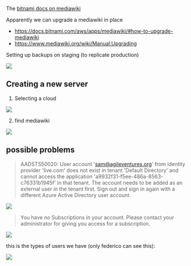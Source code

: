 The [bitnami docs on mediawiki](https://docs.bitnami.com/installer/apps/mediawiki/)

Apparently we can upgrade a mediawiki in place 

* https://docs.bitnami.com/aws/apps/mediawiki/#how-to-upgrade-mediawiki
* https://www.mediawiki.org/wiki/Manual:Upgrading


Setting up backups on staging (to replicate production)

![](https://dl.dropbox.com/s/xt0s5mxqg56g5v4/Screenshot%202018-09-10%2013.55.25.png?dl=0)



Creating a new server
---------------------

1. Selecting a cloud

![](https://dl.dropbox.com/s/foe9rqjf3jq6k2s/Screenshot%202018-09-11%2013.09.55.png?dl=0)

2. find mediawiki

![](https://dl.dropbox.com/s/gc63t02srgu0hmi/Screenshot%202018-09-11%2013.10.59.png?dl=0)



possible problems
-----------------

> AADSTS50020: User account 'sam@agileventures.org' from identity provider 'live.com' does not exist in tenant 'Default Directory' and cannot access the application 'a9932f31-f5ee-486a-8563-c76331b1945f' in that tenant. The account needs to be added as an external user in the tenant first. Sign out and sign in again with a different Azure Active Directory user account.

![](https://dl.dropbox.com/s/cll9a4wvqi7yxog/Screenshot%202018-09-11%2013.15.18.png?dl=0)

> You have no Subscriptions in your account. Please contact your administrator for giving you access for a subscription.

![](https://dl.dropbox.com/s/flwoyc3qs7gsw6c/Screenshot%20at%202018-09-11%2012%3A39%3A16.png?dl=0)

this is the types of users we have (only federico can see this):

![](https://dl.dropbox.com/s/x8klbhnr5hrvkfd/Screenshot%202018-09-11%2016.40.42.png?dl=0)
